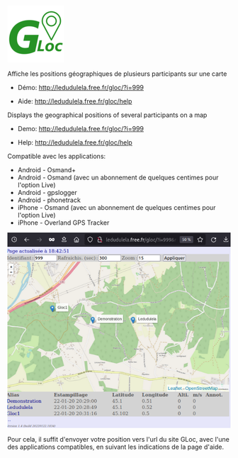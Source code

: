 ![screenshot](https://github.com/ledudulela/gloc/blob/main/gloc_logo.png)

Affiche les positions géographiques de plusieurs participants sur une carte 

- Démo: http://ledudulela.free.fr/gloc/?i=999

- Aide: http://ledudulela.free.fr/gloc/help

Displays the geographical positions of several participants on a map

- Demo: http://ledudulela.free.fr/gloc/?i=999

- Help: http://ledudulela.free.fr/gloc/help


Compatible avec les applications:
- Android - Osmand+
- Android - Osmand (avec un abonnement de quelques centimes pour l'option Live)
- Android - gpslogger
- Android - phonetrack
- iPhone - Osmand (avec un abonnement de quelques centimes pour l'option Live)
- iPhone - Overland GPS Tracker 

![screenshot](https://github.com/ledudulela/gloc/blob/main/gloc_main_20220122.png)

Pour cela, il suffit d'envoyer votre position vers l'url du site GLoc, avec l'une des applications compatibles, en suivant les indications de la page d'aide.
